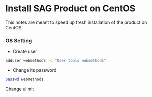 # Install SAG Product on CentOS

This notes are meant to speed up fresh installation of the product on CentOS.

### OS Setting

* Create user
```bash
adduser webmethods -c "User tools webmethods"
```

* Change its password
```bash
passwd webmethods
```



Change ulimit

